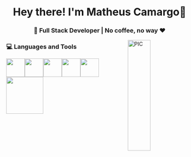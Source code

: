 <h1 align="center">Hey there! I'm Matheus Camargo👋 </h1>
<h3 align="center">🚀 Full Stack Developer | No coffee, no way ♥ </h3>
<div>
<img width = "35%" align="right" alt="PIC" height="300px" src="https://media.tenor.com/6Smdek4g_mcAAAAd/bebendo-café-tomando-café.gif" />

</div>

<div>
  <h3> 💻 Languages and Tools </h3>
  <p>
   <img src="https://media3.giphy.com/media/ln7z2eWriiQAllfVcn/200w.webp" width="50"><img src="https://i.giphy.com/media/LMt9638dO8dftAjtco/200.webp"   width="50"><img src="https://i.giphy.com/media/eNAsjO55tPbgaor7ma/200w.webp" width="50"><img src="https://media3.giphy.com/media/kdFc8fubgS31b8DsVu/giphy.webp" width="50"><img src="https://i.giphy.com/media/IdyAQJVN2kVPNUrojM/200.webp" width="50"<img src="https://media.giphy.com/media/SU2ic3wTfuC6JhD1lA/giphy.gif" width="50"><img src="https://media.giphy.com/media/kH1DBkPNyZPOk0BxrM/giphy.gif" width="100">
  <p>
</div> 
